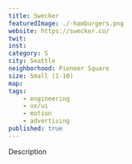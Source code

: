 ```yaml
---
title: Swecker
featuredImage: ./-hamburgers.png
website: https://swecker.co/
twit: 
inst: 
category: S
city: Seattle
neighborhood: Pioneer Square
size: Small (1-10)
map: 
tags:
    - engineering
    - ux/ui
    - motion
    - advertising
published: true
---
```


Description
